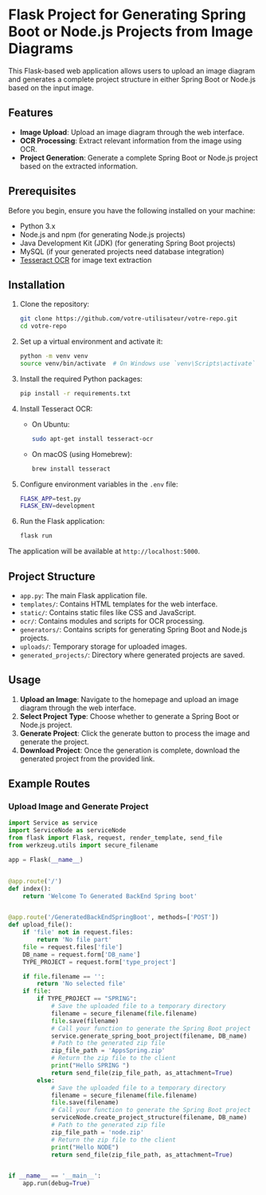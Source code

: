 # Flask Project for Generating Spring Boot or Node.js Projects from Image Diagrams

This Flask-based web application allows users to upload an image diagram and generates a complete project structure in either Spring Boot or Node.js based on the input image.

## Features

- **Image Upload**: Upload an image diagram through the web interface.
- **OCR Processing**: Extract relevant information from the image using OCR.
- **Project Generation**: Generate a complete Spring Boot or Node.js project based on the extracted information.

## Prerequisites

Before you begin, ensure you have the following installed on your machine:

- Python 3.x
- Node.js and npm (for generating Node.js projects)
- Java Development Kit (JDK) (for generating Spring Boot projects)
- MySQL (if your generated projects need database integration)
- [Tesseract OCR](https://github.com/tesseract-ocr/tesseract) for image text extraction

## Installation

1. Clone the repository:

    ```bash
    git clone https://github.com/votre-utilisateur/votre-repo.git
    cd votre-repo
    ```

2. Set up a virtual environment and activate it:

    ```bash
    python -m venv venv
    source venv/bin/activate  # On Windows use `venv\Scripts\activate`
    ```

3. Install the required Python packages:

    ```bash
    pip install -r requirements.txt
    ```

4. Install Tesseract OCR:
    - On Ubuntu:
        ```bash
        sudo apt-get install tesseract-ocr
        ```
    - On macOS (using Homebrew):
        ```bash
        brew install tesseract
        ```

5. Configure environment variables in the `.env` file:

    ```bash
    FLASK_APP=test.py
    FLASK_ENV=development
    ```

6. Run the Flask application:

    ```bash
    flask run
    ```

The application will be available at `http://localhost:5000`.

## Project Structure

- `app.py`: The main Flask application file.
- `templates/`: Contains HTML templates for the web interface.
- `static/`: Contains static files like CSS and JavaScript.
- `ocr/`: Contains modules and scripts for OCR processing.
- `generators/`: Contains scripts for generating Spring Boot and Node.js projects.
- `uploads/`: Temporary storage for uploaded images.
- `generated_projects/`: Directory where generated projects are saved.

## Usage

1. **Upload an Image**: Navigate to the homepage and upload an image diagram through the web interface.
2. **Select Project Type**: Choose whether to generate a Spring Boot or Node.js project.
3. **Generate Project**: Click the generate button to process the image and generate the project.
4. **Download Project**: Once the generation is complete, download the generated project from the provided link.

## Example Routes

### Upload Image and Generate Project

```python
import Service as service
import ServiceNode as serviceNode
from flask import Flask, request, render_template, send_file
from werkzeug.utils import secure_filename

app = Flask(__name__)


@app.route('/')
def index():
    return 'Welcome To Generated BackEnd Spring boot'


@app.route('/GeneratedBackEndSpringBoot', methods=['POST'])
def upload_file():
    if 'file' not in request.files:
        return 'No file part'
    file = request.files['file']
    DB_name = request.form['DB_name']
    TYPE_PROJECT = request.form['type_project']

    if file.filename == '':
        return 'No selected file'
    if file:
        if TYPE_PROJECT == "SPRING":
            # Save the uploaded file to a temporary directory
            filename = secure_filename(file.filename)
            file.save(filename)
            # Call your function to generate the Spring Boot project
            service.generate_spring_boot_project(filename, DB_name)
            # Path to the generated zip file
            zip_file_path = 'AppsSpring.zip'
            # Return the zip file to the client
            print("Hello SPRING ")
            return send_file(zip_file_path, as_attachment=True)
        else:
            # Save the uploaded file to a temporary directory
            filename = secure_filename(file.filename)
            file.save(filename)
            # Call your function to generate the Spring Boot project
            serviceNode.create_project_structure(filename, DB_name)
            # Path to the generated zip file
            zip_file_path = 'node.zip'
            # Return the zip file to the client
            print("Hello NODE")
            return send_file(zip_file_path, as_attachment=True)


if __name__ == '__main__':
    app.run(debug=True)
